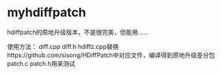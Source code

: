 # myhdiffpatch
hdiffpatch的原地升级版本，不是很完美，但能用......

使用方法：
diff.cpp diff.h hdiffz.cpp替换https://github.com/sisong/HDiffPatch中对应文件，编译得到原地升级差分包
patch.c patch.h用来测试
